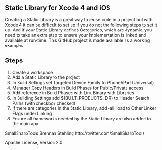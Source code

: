 Static Library for Xcode 4 and iOS
----------------------------------

Creating a Static Library is a great way to reuse code in a project but with Xcode 4 it can be 
difficult to set up if you do not the following steps to set it up. And if your Static Library
defines Categories, which are dynamic, you need to take an extra step to ensure your implementation
is linked and available at run-time. This GitHub project is made available as a working example.

Steps
-----

1. Create a workspace
2. Add a Static Library to the project
3. In Build Settings set Targeted Device Family to iPhone/iPad (Universal)
4. Manager Copy Headers in Build Phases for Public/Private access
5. Add reference in Build Phases with Link Binary with Libraries
6. In Building Settings add $(BUILT_PRODUCTS_DIR) to Header Search Paths (with checkbox checked)
7. If there are categories in the Static Library, add -all_load to Other Linker Flags under Linking
8. Ensure all frameworks needed by the Static Library are also added to the main app

SmallSharpTools
Brennan Stehling
http://twitter.com/SmallSharpTools

Apache License, Version 2.0
